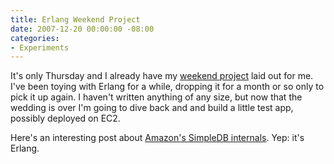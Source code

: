 ```yaml
---
title: Erlang Weekend Project
date: 2007-12-20 00:00:00 -08:00
categories:
- Experiments
---
```


<p>It's only Thursday and I already have my <a href="http://weblog.plexobject.com/?p=1592">weekend project</a> laid out for me. I've been toying with Erlang for a while, dropping it for a month or so only to pick it up again. I haven't written anything of any size, but now that the wedding is over I'm going to dive back and and build a little test app, possibly deployed on EC2.</p>

<p>Here's an interesting post about <a href="http://yarivsblog.com/articles/2007/12/14/amazon-simpledb-runs-on-erlang/">Amazon's SimpleDB internals</a>. Yep: it's Erlang.</p>
